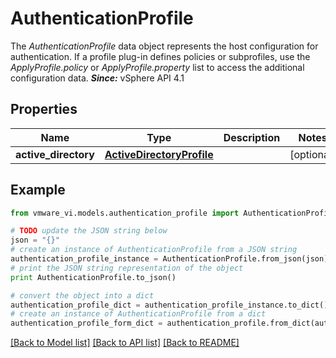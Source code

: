 # AuthenticationProfile

The *AuthenticationProfile* data object represents the host configuration for authentication.  If a profile plug-in defines policies or subprofiles, use the *ApplyProfile.policy* or *ApplyProfile.property* list to access the additional configuration data.  ***Since:*** vSphere API 4.1 

## Properties
Name | Type | Description | Notes
------------ | ------------- | ------------- | -------------
**active_directory** | [**ActiveDirectoryProfile**](ActiveDirectoryProfile.md) |  | [optional] 

## Example

```python
from vmware_vi.models.authentication_profile import AuthenticationProfile

# TODO update the JSON string below
json = "{}"
# create an instance of AuthenticationProfile from a JSON string
authentication_profile_instance = AuthenticationProfile.from_json(json)
# print the JSON string representation of the object
print AuthenticationProfile.to_json()

# convert the object into a dict
authentication_profile_dict = authentication_profile_instance.to_dict()
# create an instance of AuthenticationProfile from a dict
authentication_profile_form_dict = authentication_profile.from_dict(authentication_profile_dict)
```
[[Back to Model list]](../README.md#documentation-for-models) [[Back to API list]](../README.md#documentation-for-api-endpoints) [[Back to README]](../README.md)


